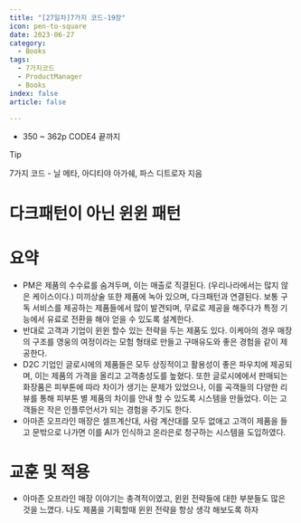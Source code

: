 ```yaml
---
title: "[27일차]7가지 코드-19장"
icon: pen-to-square
date: 2023-06-27
category:
  - Books
tags:
  - 7가지코드
  - ProductManager
  - Books
index: false
article: false

---
```


- 350 ~ 362p CODE4 끝까지

<!-- more -->

>[!tip]
>7가지 코드 - 닐 메타, 아디티야 아가쉐, 파스 디트로자 지음

# 다크패턴이 아닌 윈윈 패턴

# 요약

- PM은 제품의 수수료를 숨겨두며, 이는 매출로 직결된다. (우리나라에서는 많지 않은 케이스이다.)
미끼상술 또한 제품에 녹아 있으며, 다크패턴과 연결된다. 보통 구독 서비스를 제공하는 제품들에서 많이 발견되며, 무료로 제공을 해주다가 특정 기능에서 유료로 전환을 해야 얻을 수 있도록 설계한다.
- 반대로 고객과 기업이 윈윈 할수 있는 전략을 두는 제품도 있다. 이케아의 경우 매장의 구조를 영웅의 여정이라는 모험 형태로 만들고 구매유도와 좋은 경험을 같이 제공한다.
- D2C 기업인 글로시에의 제품들은 모두 상징적이고 활용성이 좋은 파우치에 제공되며, 이는 제품의 가격을 올리고 고객충성도를 높혔다. 
또한 글로시에에서 판매되는 화장품은 피부톤에 따라 차이가 생기는 문제가 있었으나, 이를 곡객들의 다양한 리뷰를 통해 피부톤 별 제품의 차이를 안내 할 수 있도록 시스템을 만들었다. 이는 고객들은 작은 인플루언서가 되는 경험을 주기도 한다.
- 아마존 오프라인 매장은 셀프계산대, 사람 계산대를 모두 없애고 고객이 제품을 들고 문밖으로 나가면 이를 AI가 인식하고 온라은로 청구하는 시스템을 도입하였다.

# 교훈 및 적용

- 아마존 오프라인 매장 이야기는 충격적이였고, 윈윈 전략들에 대한 부분들도 많은 것을 느꼈다. 나도 제품을 기획할때 윈윈 전략을 항상 생각 해보도록 하자